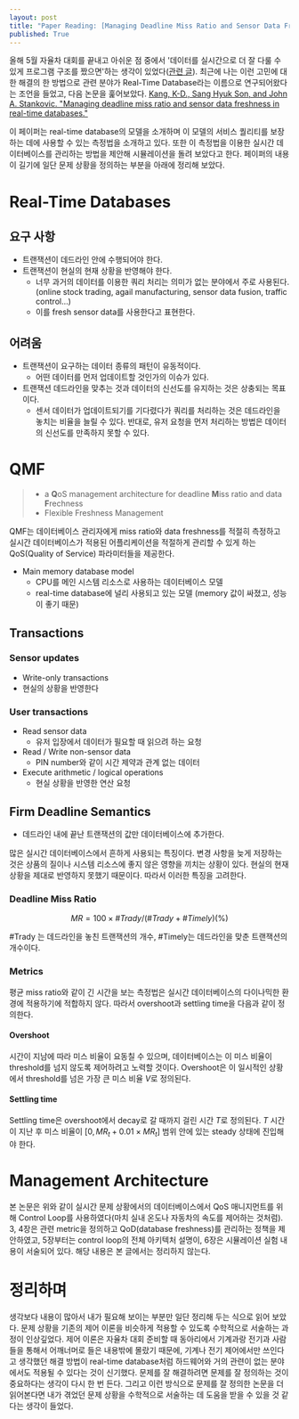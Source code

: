 ```yaml
---
layout: post
title: "Paper Reading: [Managing Deadline Miss Ratio and Sensor Data Freshness in Real-Time databases]"
published: True
---
```


올해 5월 자율차 대회를 끝내고 아쉬운 점 중에서 '데이터를 실시간으로 더 잘 다룰 수 있게 프로그램 구조를 짰으면'하는 생각이 있었다([관련 글]({{"/2018-07-09/requirement_and_structure_of_autonomous_driving_system"|absolute_url}})). 최근에 나는 이런 고민에 대한 해결의 한 방법으로 관련 분야가 Real-Time Database라는 이름으로 연구되어왔다는 조언을 들었고, 다음 논문을 훑어보았다. [Kang, K-D., Sang Hyuk Son, and John A. Stankovic. "Managing deadline miss ratio and sensor data freshness in real-time databases." ](https://ieeexplore.ieee.org/abstract/document/1324629)

이 페이퍼는 real-time database의 모델을 소개하며 이 모델의 서비스 퀄리티를 보장하는 데에 사용할 수 있는 측정법을 소개하고 있다. 또한 이 측정법을 이용한 실시간 데이터베이스를 관리하는 방법을 제안해 시뮬레이션을 돌려 보았다고 한다. 페이퍼의 내용이 길기에 일단 문제 상황을 정의하는 부분을 아래에 정리해 보았다.



# Real-Time Databases

## 요구 사항

* 트랜잭션이 데드라인 안에 수행되어야 한다.
* 트랜잭션이 현실의 현재 상황을 반영해야 한다.
  * 너무 과거의 데이터를 이용한 쿼리 처리는 의미가 없는 분야에서 주로 사용된다. (online stock trading, agail manufacturing, sensor data fusion, traffic control...)
  * 이를 fresh sensor data를 사용한다고 표현한다.



## 어려움

* 트랜잭션이 요구하는 데이터 종류의 패턴이 유동적이다.
  * 어떤 데이터를 먼저 업데이트할 것인가의 이슈가 있다.
* 트랜잭션 데드라인을 맞추는 것과 데이터의 신선도를 유지하는 것은 상충되는 목표이다.
  * 센서 데이터가 업데이트되기를 기다렸다가 쿼리를 처리하는 것은 데드라인을 놓치는 비율을 늘릴 수 있다. 반대로, 유저 요청을 먼저 처리하는 방법은 데이터의 신선도를 만족하지 못할 수 있다.



# QMF

> * a **Q**oS management architecture for deadline **M**iss ratio and data **F**rechness
> * Flexible Freshness Management

QMF는 데이터베이스 관리자에게 miss ratio와 data freshness를 적절히 측정하고 실시간 데이터베이스가 적용된 어플리케이션을 적절하게 관리할 수 있게 하는 QoS(Quality of Service) 파라미터들을 제공한다.

* Main memory database model
  * CPU를 메인 시스템 리소스로 사용하는 데이터베이스 모델
  * real-time database에 널리 사용되고 있는 모델 (memory 값이 싸졌고, 성능이 좋기 때문)



## Transactions

### Sensor updates

* Write-only transactions
* 현실의 상황을 반영한다

### User transactions

- Read sensor data
  - 유저 입장에서 데이터가 필요할 때 읽으려 하는 요청
- Read / Write non-sensor data
  - PIN number와 같이 시간 제약과 관계 없는 데이터
- Execute arithmetic / logical operations
  - 현실 상황을 반영한 연산 요청



## Firm Deadline Semantics

* 데드라인 내에 끝난 트랜잭션의 값만 데이터베이스에 추가한다.

많은 실시간 데이터베이스에서 흔하게 사용되는 특징이다. 변경 사항을 늦게 저장하는 것은 상품의 질이나 시스템 리소스에 좋지 않은 영향을 끼치는 상황이 있다. 현실의 현재 상황을 제대로 반영하지 못했기 때문이다. 따라서 이러한 특징을 고려한다.



### Deadline Miss Ratio

$$MR = 100 \times {\#Trady / (\#Trady + \#Timely)} (\%)$$

\#Trady 는 데드라인을 놓친 트랜잭션의 개수, \#Timely는 데드라인을 맞춘 트랜잭션의 개수이다.



### Metrics

평균 miss ratio와 같이 긴 시간을 보는 측정법은 실시간 데이터베이스의 다이나믹한 환경에 적용하기에 적합하지 않다. 따라서 overshoot과 settling time을 다음과 같이 정의한다.

#### Overshoot

시간이 지남에 따라 미스 비율이 요동칠 수 있으며, 데이터베이스는 이 미스 비율이 threshold를 넘지 않도록 제어하려고 노력할 것이다. Overshoot은 이 일시적인 상황에서 threshold를 넘은 가장 큰 미스 비율 $V$로 정의된다.

#### Settling time

Settling time은 overshoot에서 decay로 갈 때까지 걸린 시간 $T$로 정의된다. $T$ 시간이 지난 후 미스 비율이 $[0, MR_{t} + 0.01 \times MR_{t}]$ 범위 안에 있는 steady 상태에 진입해야 한다.



# Management Architecture

본 논문은 위와 같이 실시간 문제 상황에서의 데이터베이스에서 QoS 매니지먼트를 위해 Control Loop를 사용하였다(마치 실내 온도나 자동차의 속도를 제어하는 것처럼). 3, 4장은 관련 metric을 정의하고 QoD(database freshness)를 관리하는 정책을 제안하였고, 5장부터는 control loop의 전체 아키텍처 설명이, 6장은 시뮬레이션 실험 내용이 서술되어 있다. 해당 내용은 본 글에서는 정리하지 않는다.



# 정리하며

생각보다 내용이 많아서 내가 필요해 보이는 부분만 일단 정리해 두는 식으로 읽어 보았다. 문제 상황을 기존의 제어 이론을 비슷하게 적용할 수 있도록 수학적으로 서술하는 과정이 인상깊었다. 제어 이론은 자율차 대회 준비할 때 동아리에서 기계과랑 전기과 사람들을 통해서 어깨너머로 들은 내용밖에 몰랐기 때문에, 기계나 전기 제어에서만 쓰인다고 생각했던 해결 방법이 real-time database처럼 하드웨어와 거의 관련이 없는 분야에서도 적용될 수 있다는 것이 신기했다. 문제를 잘 해결하려면 문제를 잘 정의하는 것이 중요하다는 생각이 다시 한 번 든다. 그리고 이런 방식으로 문제를 잘 정의한 논문을 더 읽어본다면 내가 겪었던 문제 상황을 수학적으로 서술하는 데 도움을 받을 수 있을 것 같다는 생각이 들었다.